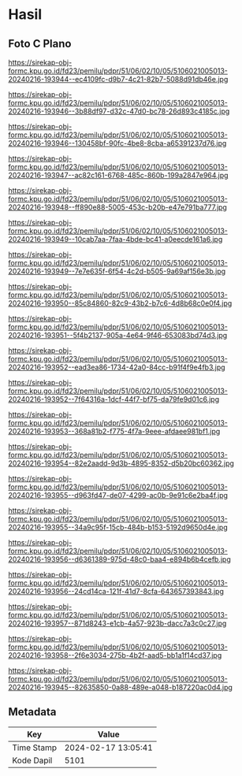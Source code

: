 # Hasil

## Foto C Plano

https://sirekap-obj-formc.kpu.go.id/fd23/pemilu/pdpr/51/06/02/10/05/5106021005013-20240216-193944--ec4109fc-d9b7-4c21-82b7-5088d91db46e.jpg

https://sirekap-obj-formc.kpu.go.id/fd23/pemilu/pdpr/51/06/02/10/05/5106021005013-20240216-193946--3b88df97-d32c-47d0-bc78-26d893c4185c.jpg

https://sirekap-obj-formc.kpu.go.id/fd23/pemilu/pdpr/51/06/02/10/05/5106021005013-20240216-193946--130458bf-90fc-4be8-8cba-a65391237d76.jpg

https://sirekap-obj-formc.kpu.go.id/fd23/pemilu/pdpr/51/06/02/10/05/5106021005013-20240216-193947--ac82c161-6768-485c-860b-199a2847e964.jpg

https://sirekap-obj-formc.kpu.go.id/fd23/pemilu/pdpr/51/06/02/10/05/5106021005013-20240216-193948--ff890e88-5005-453c-b20b-e47e791ba777.jpg

https://sirekap-obj-formc.kpu.go.id/fd23/pemilu/pdpr/51/06/02/10/05/5106021005013-20240216-193949--10cab7aa-7faa-4bde-bc41-a0eecde161a6.jpg

https://sirekap-obj-formc.kpu.go.id/fd23/pemilu/pdpr/51/06/02/10/05/5106021005013-20240216-193949--7e7e635f-6f54-4c2d-b505-9a69af156e3b.jpg

https://sirekap-obj-formc.kpu.go.id/fd23/pemilu/pdpr/51/06/02/10/05/5106021005013-20240216-193950--85c84860-82c9-43b2-b7c6-4d8b68c0e0f4.jpg

https://sirekap-obj-formc.kpu.go.id/fd23/pemilu/pdpr/51/06/02/10/05/5106021005013-20240216-193951--5f4b2137-905a-4e64-9f46-653083bd74d3.jpg

https://sirekap-obj-formc.kpu.go.id/fd23/pemilu/pdpr/51/06/02/10/05/5106021005013-20240216-193952--ead3ea86-1734-42a0-84cc-b91f4f9e4fb3.jpg

https://sirekap-obj-formc.kpu.go.id/fd23/pemilu/pdpr/51/06/02/10/05/5106021005013-20240216-193952--7f64316a-1dcf-44f7-bf75-da79fe9d01c6.jpg

https://sirekap-obj-formc.kpu.go.id/fd23/pemilu/pdpr/51/06/02/10/05/5106021005013-20240216-193953--368a81b2-f775-4f7a-9eee-afdaee981bf1.jpg

https://sirekap-obj-formc.kpu.go.id/fd23/pemilu/pdpr/51/06/02/10/05/5106021005013-20240216-193954--82e2aadd-9d3b-4895-8352-d5b20bc60362.jpg

https://sirekap-obj-formc.kpu.go.id/fd23/pemilu/pdpr/51/06/02/10/05/5106021005013-20240216-193955--d963fd47-de07-4299-ac0b-9e91c6e2ba4f.jpg

https://sirekap-obj-formc.kpu.go.id/fd23/pemilu/pdpr/51/06/02/10/05/5106021005013-20240216-193955--34a9c95f-15cb-484b-b153-5192d9650d4e.jpg

https://sirekap-obj-formc.kpu.go.id/fd23/pemilu/pdpr/51/06/02/10/05/5106021005013-20240216-193956--d6361389-975d-48c0-baa4-e894b6b4cefb.jpg

https://sirekap-obj-formc.kpu.go.id/fd23/pemilu/pdpr/51/06/02/10/05/5106021005013-20240216-193956--24cd14ca-121f-41d7-8cfa-643657393843.jpg

https://sirekap-obj-formc.kpu.go.id/fd23/pemilu/pdpr/51/06/02/10/05/5106021005013-20240216-193957--871d8243-e1cb-4a57-923b-dacc7a3c0c27.jpg

https://sirekap-obj-formc.kpu.go.id/fd23/pemilu/pdpr/51/06/02/10/05/5106021005013-20240216-193958--2f6e3034-275b-4b2f-aad5-bb1a1f14cd37.jpg

https://sirekap-obj-formc.kpu.go.id/fd23/pemilu/pdpr/51/06/02/10/05/5106021005013-20240216-193945--82635850-0a88-489e-a048-b187220ac0d4.jpg


## Metadata

| Key        | Value               |
| ---------- | ------------------- |
| Time Stamp | 2024-02-17 13:05:41 |
| Kode Dapil | 5101                |



